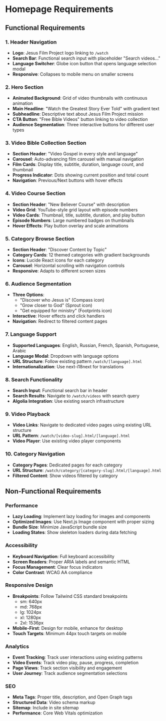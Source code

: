 # Homepage Requirements

## Functional Requirements

### 1. Header Navigation
- **Logo**: Jesus Film Project logo linking to `/watch`
- **Search Bar**: Functional search input with placeholder "Search videos..."
- **Language Switcher**: Globe icon button that opens language selection modal
- **Responsive**: Collapses to mobile menu on smaller screens

### 2. Hero Section
- **Animated Background**: Grid of video thumbnails with continuous animation
- **Main Headline**: "Watch the Greatest Story Ever Told" with gradient text
- **Subheadline**: Descriptive text about Jesus Film Project mission
- **CTA Button**: "Free Bible Videos" button linking to video collection
- **Audience Segmentation**: Three interactive buttons for different user types

### 3. Video Bible Collection Section
- **Section Header**: "Video Gospel in every style and language"
- **Carousel**: Auto-advancing film carousel with manual navigation
- **Film Cards**: Display title, subtitle, duration, language count, and thumbnail
- **Progress Indicator**: Dots showing current position and total count
- **Navigation**: Previous/Next buttons with hover effects

### 4. Video Course Section
- **Section Header**: "New Believer Course" with description
- **Video Grid**: YouTube-style grid layout with episode numbers
- **Video Cards**: Thumbnail, title, subtitle, duration, and play button
- **Episode Numbers**: Large numbered badges on thumbnails
- **Hover Effects**: Play button overlay and scale animations

### 5. Category Browse Section
- **Section Header**: "Discover Content by Topic"
- **Category Cards**: 12 themed categories with gradient backgrounds
- **Icons**: Lucide React icons for each category
- **Carousel**: Horizontal scrolling with navigation controls
- **Responsive**: Adapts to different screen sizes

### 6. Audience Segmentation
- **Three Options**: 
  - "Discover who Jesus is" (Compass icon)
  - "Grow closer to God" (Sprout icon)
  - "Get equipped for ministry" (Footprints icon)
- **Interactive**: Hover effects and click handlers
- **Navigation**: Redirect to filtered content pages

### 7. Language Support
- **Supported Languages**: English, Russian, French, Spanish, Portuguese, Arabic
- **Language Modal**: Dropdown with language options
- **URL Structure**: Follow existing pattern `/watch/[language].html`
- **Internationalization**: Use next-i18next for translations

### 8. Search Functionality
- **Search Input**: Functional search bar in header
- **Search Results**: Navigate to `/watch/videos` with search query
- **Algolia Integration**: Use existing search infrastructure

### 9. Video Playback
- **Video Links**: Navigate to dedicated video pages using existing URL structure
- **URL Pattern**: `/watch/[video-slug].html/[language].html`
- **Video Player**: Use existing video player components

### 10. Category Navigation
- **Category Pages**: Dedicated pages for each category
- **URL Structure**: `/watch/category/[category-slug].html/[language].html`
- **Filtered Content**: Show videos filtered by category

## Non-Functional Requirements

### Performance
- **Lazy Loading**: Implement lazy loading for images and components
- **Optimized Images**: Use Next.js Image component with proper sizing
- **Bundle Size**: Minimize JavaScript bundle size
- **Loading States**: Show skeleton loaders during data fetching

### Accessibility
- **Keyboard Navigation**: Full keyboard accessibility
- **Screen Readers**: Proper ARIA labels and semantic HTML
- **Focus Management**: Clear focus indicators
- **Color Contrast**: WCAG AA compliance

### Responsive Design
- **Breakpoints**: Follow Tailwind CSS standard breakpoints
  - sm: 640px
  - md: 768px
  - lg: 1024px
  - xl: 1280px
  - 2xl: 1536px
- **Mobile-First**: Design for mobile, enhance for desktop
- **Touch Targets**: Minimum 44px touch targets on mobile

### Analytics
- **Event Tracking**: Track user interactions using existing patterns
- **Video Events**: Track video play, pause, progress, completion
- **Page Views**: Track section visibility and engagement
- **User Journey**: Track audience segmentation selections

### SEO
- **Meta Tags**: Proper title, description, and Open Graph tags
- **Structured Data**: Video schema markup
- **Sitemap**: Include in site sitemap
- **Performance**: Core Web Vitals optimization 